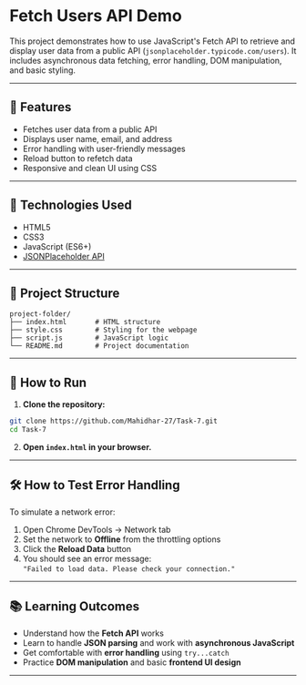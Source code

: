 # Fetch Users API Demo

This project demonstrates how to use JavaScript's Fetch API to retrieve and display user data from a public API (`jsonplaceholder.typicode.com/users`). It includes asynchronous data fetching, error handling, DOM manipulation, and basic styling.

---

## 🚀 Features

- Fetches user data from a public API
- Displays user name, email, and address
- Error handling with user-friendly messages
- Reload button to refetch data
- Responsive and clean UI using CSS

---

## 🔧 Technologies Used

- HTML5  
- CSS3  
- JavaScript (ES6+)  
- [JSONPlaceholder API](https://jsonplaceholder.typicode.com/users)

---

## 📁 Project Structure

```
project-folder/
├── index.html       # HTML structure
├── style.css        # Styling for the webpage
├── script.js        # JavaScript logic
└── README.md        # Project documentation 
```

---

## 🧪 How to Run

1. **Clone the repository:**

```bash
git clone https://github.com/Mahidhar-27/Task-7.git
cd Task-7
```

2. **Open `index.html` in your browser.**

---

## 🛠️ How to Test Error Handling

To simulate a network error:

1. Open Chrome DevTools → Network tab  
2. Set the network to **Offline** from the throttling options  
3. Click the **Reload Data** button  
4. You should see an error message:  
   `"Failed to load data. Please check your connection."`

---

## 📚 Learning Outcomes

- Understand how the **Fetch API** works  
- Learn to handle **JSON parsing** and work with **asynchronous JavaScript**  
- Get comfortable with **error handling** using `try...catch`  
- Practice **DOM manipulation** and basic **frontend UI design**

---
